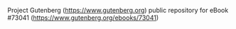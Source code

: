 Project Gutenberg (https://www.gutenberg.org) public repository
for eBook #73041 (https://www.gutenberg.org/ebooks/73041)
